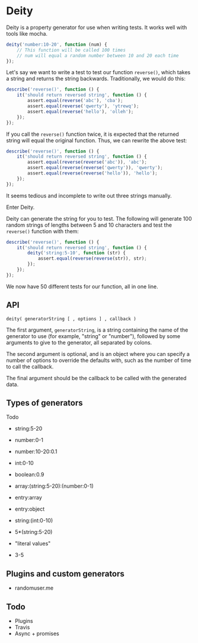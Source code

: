 # Deity

Deity is a property generator for use when writing tests. It works well with
tools like mocha.

```js
deity('number:10-20', function (num) {
	// This function will be called 100 times
	// num will equal a random number between 10 and 20 each time
});
```

Let's say we want to write a test to test our function `reverse()`, which takes
a string and returns the string backwards. Traditionally, we would do this:

```js
describe('reverse()', function () {
	it('should return reversed string', function () {
		assert.equal(reverse('abc'), 'cba');
		assert.equal(reverse('qwerty'), 'ytrewq');
		assert.equal(reverse('hello'), 'olleh');
	});
});
```

If you call the `reverse()` function twice, it is expected that the returned
string will equal the original function. Thus, we can rewrite the above test:

```js
describe('reverse()', function () {
	it('should return reversed string', function () {
		assert.equal(reverse(reverse('abc')), 'abc');
		assert.equal(reverse(reverse('qwerty')), 'qwerty');
		assert.equal(reverse(reverse('hello')), 'hello');
	});
});
```

It seems tedious and incomplete to write out three strings manually.

Enter Deity.

Deity can generate the string for you to test. The following will generate 100
random strings of lengths between 5 and 10 characters and test the `reverse()`
function with them:

```js
describe('reverse()', function () {
	it('should return reversed string', function () {
		deity('string:5-10', function (str) {
			assert.equal(reverse(reverse(str)), str);
		});
	});
});
```

We now have 50 different tests for our function, all in one line.


## API

```
deity( generatorString [ , options ] , callback )
```

The first argument, `generatorString`, is a string containing the name of the
generator to use (for example, "string" or "number"), followed by some
arguments to give to the generator, all separated by colons.

The second argument is optional, and is an object where you can specify a
number of options to override the defaults with, such as the number of
time to call the callback.

The final argument should be the callback to be called with the generated data.

## Types of generators

Todo

- string:5-20
- number:0-1
- number:10-20:0.1
- int:0-10
- boolean:0.9
- array:(string:5-20):(number:0-1)
- entry:array
- entry:object
- string:(int:0-10)

- 5*(string:5-20)
- "literal values"
- 3-5

## Plugins and custom generators

- randomuser.me

## Todo

- Plugins
- Travis
- Async + promises